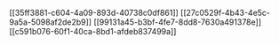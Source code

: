 [[35ff3881-c604-4a09-893d-40738c0df861]]
[[27c0529f-4b43-4e5c-9a5a-5098af2de2b9]]
[[99131a45-b3bf-4fe7-8dd8-7630a491378e]]
[[c591b076-60f1-40ca-8bd1-afdeb837499a]]
